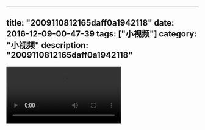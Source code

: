 
---
title: "2009110812165daff0a1942118"
date: 2016-12-09-00-47-39
tags: ["小视频"]
category: "小视频"
description: "2009110812165daff0a1942118"
---
<video src="http://ohtsqip0g.bkt.clouddn.com/2009110812165daff0a1942118.mp4" controls="controls"></video>
